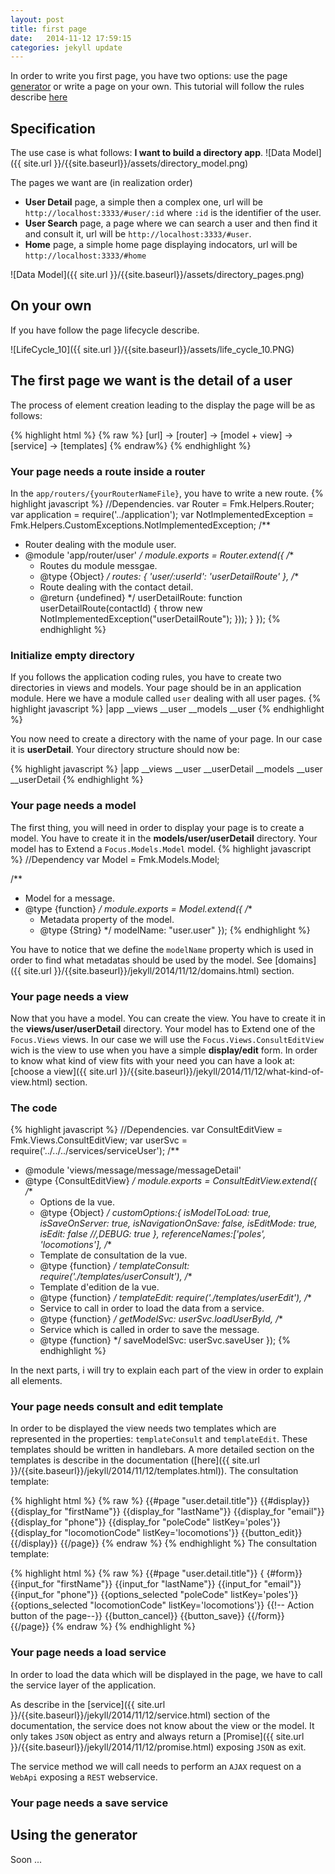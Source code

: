 ```yaml
---
layout: post
title: first page
date:   2014-11-12 17:59:15
categories: jekyll update
---
```

In order to write you first page, you have two options: use the page [generator](https://github.com/KleeGroup/focus-generator) or write a page on your own.
This tutorial will follow the rules describe [here](rules)

## Specification

The use case is what follows: **I want to build a directory app**.
![Data Model]({{ site.url }}/{{site.baseurl}}/assets/directory_model.png)

The pages we want are (in realization order)

- **User Detail** page, a simple then a complex one, url will be `http://localhost:3333/#user/:id` where `:id` is the identifier of the user.
- **User Search** page, a page where we can search a user and then find it and consult it, url will be `http://localhost:3333/#user`.
- **Home** page, a simple home page displaying indocators, url will be `http://localhost:3333/#home` 

![Data Model]({{ site.url }}/{{site.baseurl}}/assets/directory_pages.png)

## On your own

 If you have follow the page lifecycle describe.

 ![LifeCycle_10]({{ site.url }}/{{site.baseurl}}/assets/life_cycle_10.PNG)

## The first page we want is the detail of a user 

The process of element creation leading to the display the page will be as follows:

{% highlight html %}
{% raw %}
[url] -> [router] -> [model + view] -> [service] -> [templates]
{% endraw%}
{% endhighlight %}

### Your page needs a route inside a router

In the `app/routers/{yourRouterNameFile}`, you have to write a new route.
{% highlight javascript %}
//Dependencies.
var Router = Fmk.Helpers.Router;
var application = require('../application');
var NotImplementedException = Fmk.Helpers.CustomExceptions.NotImplementedException;
/**
 * Router dealing with the module user.
 * @module  'app/router/user'
 */
module.exports = Router.extend({
  /**
   * Routes du module messgae.
   * @type {Object}
   */
  routes: {
    'user/:userId': 'userDetailRoute'
  },
  /**
   * Route dealing with the contact detail.
   * @return {undefined}
   */
  userDetailRoute: function userDetailRoute(contactId) {
      throw new NotImplementedException("userDetailRoute");
    }));
  }
});
{% endhighlight %}

### Initialize empty directory

If you follows the application coding rules, you have to create two directories in views and models.
Your page should be in an application module. Here we have a module called `user` dealing with all user pages.
{% highlight javascript %}
|app
__views
  __user
__models
  __user
{% endhighlight %}

You now need to create a directory with the name of your page. In our case it is __userDetail__.
Your directory structure should now be:

{% highlight javascript %}
|app
__views
  __user
    __userDetail
__models
  __user
    __userDetail
{% endhighlight %}

### Your page needs a model

The first thing, you will need in order to display your page is to create a model.
You have to create it in the __models/user/userDetail__ directory.
Your model has to Extend a `Focus.Models.Model` model.
{% highlight javascript %}
//Dependency
var Model = Fmk.Models.Model;

/**
 * Model for a message.
 * @type {function}
 */
module.exports = Model.extend({
  /**
   * Metadata property of the model.
   * @type {String}
   */
  modelName: "user.user"
});
{% endhighlight %}

You have to notice that we define the `modelName` property which is used in order to find what metadatas should be used by the model.
See [domains]({{ site.url }}/{{site.baseurl}}/jekyll/2014/11/12/domains.html) section.

### Your page needs a view

Now that you have a model. You can create the view.
You have to create it in the __views/user/userDetail__ directory.
Your model has to Extend one of the  `Focus.Views` views.
In our case we will use the `Focus.Views.ConsultEditView` wich is the view to use when you have a simple __display/edit__ form.
In order to know what kind of view fits with your need you can have a look at: [choose a view]({{ site.url }}/{{site.baseurl}}/jekyll/2014/11/12/what-kind-of-view.html) section. 

### The code

{% highlight javascript %}
//Dependencies.
var ConsultEditView = Fmk.Views.ConsultEditView;
var userSvc = require('../../../services/serviceUser');
/**
 * @module 'views/message/message/messageDetail'
 * @type {ConsultEditView}
 */
module.exports = ConsultEditView.extend({
  /**
   * Options de la vue.
   * @type {Object}
   */
  customOptions:{
    isModelToLoad: true,
    isSaveOnServer: true,
    isNavigationOnSave: false,
    isEditMode: true,
    isEdit: false
    //,DEBUG: true
  },
  referenceNames:['poles', 'locomotions'],
  /**
   * Template de consultation de la vue.
   * @type {function}
   */
  templateConsult: require('./templates/userConsult'),
  /**
   * Template d'edition de la vue.
   * @type {function}
   */
  templateEdit: require('./templates/userEdit'),
  /**
   * Service to call in order to load the data from a service.
   * @type {function}
   */
  getModelSvc: userSvc.loadUserById,
  /**
   * Service which is called in order to save the message.
   * @type {function}
   */
  saveModelSvc: userSvc.saveUser
});
{% endhighlight %}

In the next parts, i will try to explain each part of the view in order to explain all elements.

### Your page needs consult and edit template

In order to be displayed the view needs two templates which are represented in the properties: `templateConsult` and `templateEdit`.
These templates should be written in handlebars. A more detailed section on the templates is describe in the documentation ([here]({{ site.url }}/{{site.baseurl}}/jekyll/2014/11/12/templates.html)).
The consultation template:

{% highlight html %}
{% raw %}
{{#page "user.detail.title"}}
  {{#display}}
    {{display_for "firstName"}}
    {{display_for "lastName"}}
    {{display_for "email"}}
    {{display_for "phone"}}
    {{display_for "poleCode" listKey='poles'}}
    {{display_for "locomotionCode" listKey='locomotions'}}
    {{button_edit}}
  {{/display}}
{{/page}}
{% endraw %}
{% endhighlight %}
The consultation template:

{% highlight html %}
{% raw %}
{{#page "user.detail.title"}}
 { {#form}}
    {{input_for "firstName"}}
    {{input_for "lastName"}}
    {{input_for "email"}}
    {{input_for "phone"}}
    {{options_selected "poleCode" listKey='poles'}}
    {{options_selected "locomotionCode" listKey='locomotions'}}
    {{!-- Action button of the page--}}
    {{button_cancel}}
    {{button_save}}
  {{/form}}
{{/page}}
{% endraw %}
{% endhighlight %}

### Your page needs a load service

In order to load the data which will be displayed in the page, we have to call the service layer of the application.

As describe in the [service]({{ site.url }}/{{site.baseurl}}/jekyll/2014/11/12/service.html) section of the documentation, the service does not know about the view or the model. It only takes `JSON` object as entry and always return a [Promise]({{ site.url }}/{{site.baseurl}}/jekyll/2014/11/12/promise.html) exposing `JSON` as exit.

The service method we will call needs to perform an `AJAX` request on a `WebApi` exposing a `REST` webservice.



### Your page needs a save service





## Using the generator

Soon ...